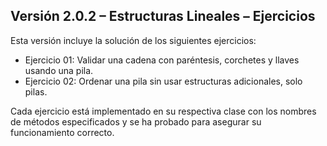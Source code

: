 ## Versión 2.0.2 – Estructuras Lineales – Ejercicios

Esta versión incluye la solución de los siguientes ejercicios:

- Ejercicio 01: Validar una cadena con paréntesis, corchetes y llaves usando una pila.
- Ejercicio 02: Ordenar una pila sin usar estructuras adicionales, solo pilas.

Cada ejercicio está implementado en su respectiva clase con los nombres de métodos especificados y se ha probado para asegurar su funcionamiento correcto.
